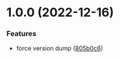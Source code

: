 # 1.0.0 (2022-12-16)


### Features

* force version dump ([805b0c6](https://github.com/Tada5hi/opticon/commit/805b0c6b8a55dabd63f00e2020c8a39d4f3c4b0e))
